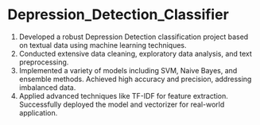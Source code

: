 # Depression_Detection_Classifier
1. Developed a robust Depression Detection classification project based on textual data using machine learning techniques.
2. Conducted extensive data cleaning, exploratory data analysis, and text preprocessing.
3. Implemented a variety of models including SVM, Naive Bayes, and ensemble methods. Achieved high accuracy and precision, addressing imbalanced data.
4. Applied advanced techniques like TF-IDF for feature extraction. Successfully deployed the model and vectorizer for real-world application.
